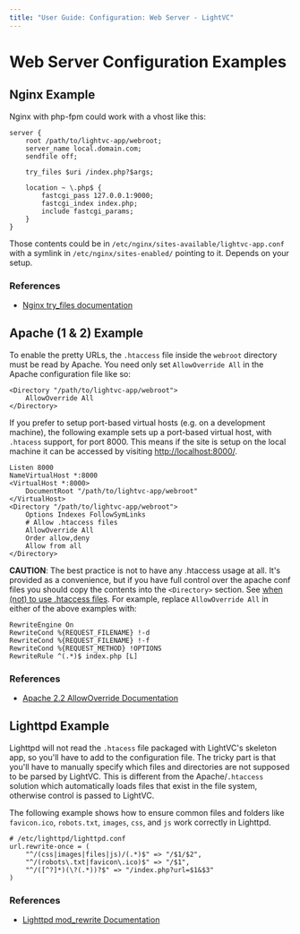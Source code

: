 ```yaml
---
title: "User Guide: Configuration: Web Server - LightVC"
---
```


Web Server Configuration Examples
=================================

Nginx Example
-------------

Nginx with php-fpm could work with a vhost like this:

	server {
		root /path/to/lightvc-app/webroot;
		server_name local.domain.com;
		sendfile off;

		try_files $uri /index.php?$args;

		location ~ \.php$ {
			fastcgi_pass 127.0.0.1:9000;
			fastcgi_index index.php;
			include fastcgi_params;
		}
	}

Those contents could be in `/etc/nginx/sites-available/lightvc-app.conf` with a symlink in `/etc/nginx/sites-enabled/` pointing to it.  Depends on your setup.

### References ###

* [Nginx try_files documentation](http://wiki.nginx.org/NginxHttpCoreModule#try_files)

Apache (1 & 2) Example
----------------------

To enable the pretty URLs, the `.htaccess` file inside the `webroot` directory must be read by Apache.  You need only set `AllowOverride All` in the Apache configuration file like so:

	<Directory "/path/to/lightvc-app/webroot">
		AllowOverride All
	</Directory>

If you prefer to setup port-based virtual hosts (e.g. on a development machine), the following example sets up a port-based virtual host, with `.htacess` support, for port 8000.  This means if the site is setup on the local machine it can be accessed by visiting [http://localhost:8000/](http://localhost:8000/).

	Listen 8000
	NameVirtualHost *:8000
	<VirtualHost *:8000>
		DocumentRoot "/path/to/lightvc-app/webroot"
	</VirtualHost>
	<Directory "/path/to/lightvc-app/webroot">
		Options Indexes FollowSymLinks
		# Allow .htaccess files
		AllowOverride All
		Order allow,deny
		Allow from all
	</Directory>

**CAUTION**: The best practice is not to have any .htaccess usage at all.  It's provided as a convenience, but if you have full control over the apache conf files you should copy the contents into the `<Directory>` section.  See [when (not) to use .htaccess files](http://httpd.apache.org/docs/2.2/howto/htaccess.html#when).  For example, replace `AllowOverride All` in either of the above examples with:
	
    RewriteEngine On
    RewriteCond %{REQUEST_FILENAME} !-d
    RewriteCond %{REQUEST_FILENAME} !-f
    RewriteCond %{REQUEST_METHOD} !OPTIONS
    RewriteRule ^(.*)$ index.php [L]

### References ###

* [Apache 2.2 AllowOverride Documentation](http://httpd.apache.org/docs/2.2/mod/core.html#allowoverride)

Lighttpd Example
----------------

Lighttpd will not read the `.htacess` file packaged with LightVC's skeleton app, so you'll have to add to the configuration file.  The tricky part is that you'll have to manually specify which files and directories are not supposed to be parsed by LightVC.  This is different from the Apache/`.htaccess` solution which automatically loads files that exist in the file system, otherwise control is passed to LightVC.

The following example shows how to ensure common files and folders like `favicon.ico`, `robots.txt`, `images`, `css`, and `js` work correctly in Lighttpd.

	# /etc/lighttpd/lighttpd.conf
	url.rewrite-once = (
		"^/(css|images|files|js)/(.*)$" => "/$1/$2",
		"^/(robots\.txt|favicon\.ico)$" => "/$1",
		"^/([^?]*)(\?(.*))?$" => "/index.php?url=$1&$3"
	)

### References ###

* [Lighttpd mod_rewrite Documentation](http://trac.lighttpd.net/trac/wiki/Docs%3AModRewrite)
